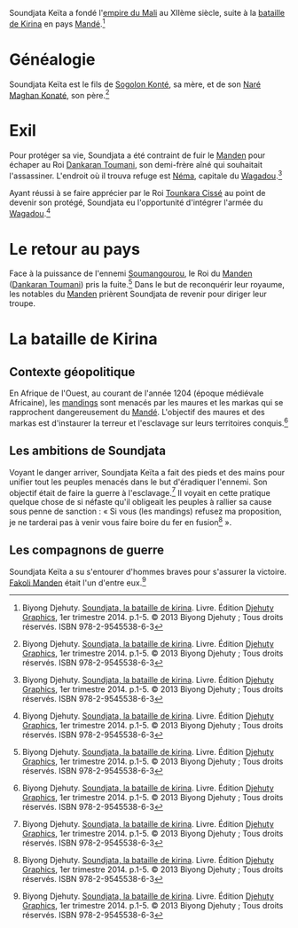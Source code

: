 <!-- TITLE: Soundjata Keïta -->
<!-- SUBTITLE: Présentation de Soundjata Keïta -->

Soundjata Keïta a fondé l'[empire du Mali](/geographie/empire-du-mali) au XIIème siècle, suite à la [bataille de Kirina](/evenement/bataille-de-kirina) en pays [Mandé](/geographie/mande).[^1]

# Généalogie
Soundjata Keïta est le fils de [Sogolon Konté](/personnalite/sogolon-konte), sa mère, et de son [Naré Maghan Konaté](/personnalite/nare-maghan-konate), son père.[^1]

# Exil
Pour protéger sa vie, Soundjata a été contraint de fuir le [Manden](/geographie/manden) pour échaper au Roi [Dankaran Toumani](/personnalite/dankaran-toumani), son demi-frère aîné qui souhaitait l'assassiner. L'endroit où il trouva refuge est [Néma](/geographie/nema), capitale du [Wagadou](/geographie/wagadou).[^1]

Ayant réussi à se faire apprécier par le Roi [Tounkara Cissé](/personnalite/tounkara-cisse) au point de devenir son protégé, Soundjata eu l'opportunité d'intégrer l'armée du [Wagadou](/geographie/wagadou).[^1]

# Le retour au pays
Face à la puissance de l'ennemi [Soumangourou](/personnalite/soumangourou), le Roi du [Manden](/geographie/manden) ([Dankaran Toumani](/personnalite/dankaran-toumani)) pris la fuite.[^1]
Dans le but de reconquérir leur royaume, les notables du [Manden](/geographie/manden) prièrent Soundjata de revenir pour diriger leur troupe.

# La bataille de Kirina
## Contexte géopolitique
En Afrique de l'Ouest, au courant de l'année 1204 (époque médiévale Africaine), les [mandings](/peuple/manding) sont menacés par les maures et les markas qui se rapprochent dangereusement du [Mandé](/geographie/mande). L'objectif des maures et des markas est d'instaurer la terreur et l'esclavage sur leurs territoires conquis.[^1]

## Les ambitions de Soundjata
Voyant le danger arriver, Soundjata Keïta a fait des pieds et des mains pour unifier tout les peuples menacés dans le but d'éradiquer l'ennemi. Son objectif était de faire la guerre à l'esclavage.[^1] Il voyait en cette pratique quelque chose de si néfaste qu'il obligeait les peuples à rallier sa cause sous penne de sanction : « Si vous (les mandings) refusez ma proposition, je ne tarderai pas à venir vous faire boire du fer en fusion[^1] ».

## Les compagnons de guerre
Soundjata Keïta a su s'entourer d'hommes braves pour s'assurer la victoire. [Fakoli Manden](/personnalite/fakoli-manden) était l'un d'entre eux.[^1]


[^1]: Biyong Djehuty. [Soundjata, la bataille de kirina](/ouvrage/soundjata-la-bataille-de-kirina). Livre. Édition [Djehuty Graphics](/organisme/djehuty-graphics), 1er trimestre 2014. p.1-5. © 2013 Biyong Djehuty ; Tous droits réservés. ISBN 978-2-9545538-6-3